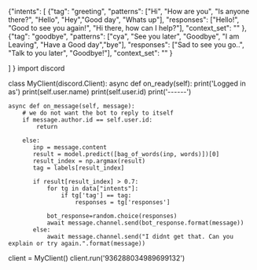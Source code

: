 {"intents": [
        {"tag": "greeting",
         "patterns": ["Hi", "How are you", "Is anyone there?", "Hello", "Hey","Good day", "Whats up"],
         "responses": ["Hello!", "Good to see you again!", "Hi there, how can I help?"],
         "context_set": ""
        },
        {"tag": "goodbye",
         "patterns": ["cya", "See you later", "Goodbye", "I am Leaving", "Have a Good day","bye"],
         "responses": ["Sad to see you go..", "Talk to you later", "Goodbye!"],
         "context_set": ""
        }
         
   ]
}
import discord

class MyClient(discord.Client):
    async def on_ready(self):
        print('Logged in as')
        print(self.user.name)
        print(self.user.id)
        print('------')

    async def on_message(self, message):
        # we do not want the bot to reply to itself
        if message.author.id == self.user.id:
            return
       
        else:
           inp = message.content
           result = model.predict([bag_of_words(inp, words)])[0]
           result_index = np.argmax(result)
           tag = labels[result_index]
           
           if result[result_index] > 0.7:
               for tg in data["intents"]:
                   if tg['tag'] == tag:
                       responses = tg['responses']
                
               bot_response=random.choice(responses)
               await message.channel.send(bot_response.format(message))
           else:
               await message.channel.send("I didnt get that. Can you explain or try again.".format(message))

client = MyClient()
client.run('936288034989699132')
